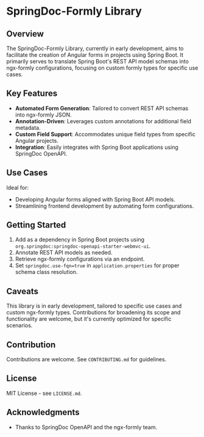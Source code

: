 # SpringDoc-Formly Library

## Overview
The SpringDoc-Formly Library, currently in early development, aims to facilitate the creation of Angular forms in projects using Spring Boot. It primarily serves to translate Spring Boot's REST API model schemas into ngx-formly configurations, focusing on custom formly types for specific use cases.

## Key Features
- **Automated Form Generation**: Tailored to convert REST API schemas into ngx-formly JSON.
- **Annotation-Driven**: Leverages custom annotations for additional field metadata.
- **Custom Field Support**: Accommodates unique field types from specific Angular projects.
- **Integration**: Easily integrates with Spring Boot applications using SpringDoc OpenAPI.

## Use Cases
Ideal for:
- Developing Angular forms aligned with Spring Boot API models.
- Streamlining frontend development by automating form configurations.

## Getting Started
1. Add as a dependency in Spring Boot projects using `org.springdoc:springdoc-openapi-starter-webmvc-ui`.
2. Annotate REST API models as needed.
3. Retrieve ngx-formly configurations via an endpoint.
4. Set `springdoc.use-fqn=true` in `application.properties` for proper schema class resolution.

## Caveats
This library is in early development, tailored to specific use cases and custom ngx-formly types. Contributions for broadening its scope and functionality are welcome, but it's currently optimized for specific scenarios.

## Contribution
Contributions are welcome. See `CONTRIBUTING.md` for guidelines.

## License
MIT License - see `LICENSE.md`.

## Acknowledgments
- Thanks to SpringDoc OpenAPI and the ngx-formly team.
